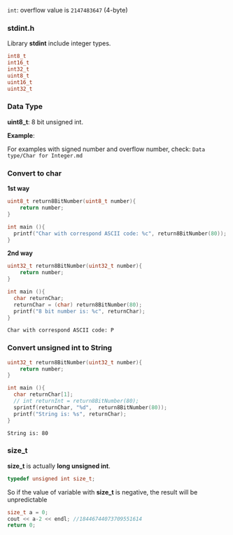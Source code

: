``int``: overflow value is ``2147483647`` (4-byte)

### stdint.h

Library **stdint** include integer types.

```c
int8_t
int16_t
int32_t
uint8_t
uint16_t
uint32_t
```

### Data Type 

**uint8_t**: 8 bit unsigned int.

**Example**:

For examples with signed number and overflow number, check: ``Data type/Char for Integer.md``

### Convert to char

**1st way**

```c
uint8_t return8BitNumber(uint8_t number){
    return number;
}

int main (){
  printf("Char with correspond ASCII code: %c", return8BitNumber(80));
}
```

**2nd way**

```c
uint32_t return8BitNumber(uint32_t number){
    return number;
}

int main (){
  char returnChar;
  returnChar = (char) return8BitNumber(80);
  printf("8 bit number is: %c", returnChar);
}
```

```
Char with correspond ASCII code: P
```

### Convert unsigned int to String

```c
uint32_t return8BitNumber(uint32_t number){
    return number;
}

int main (){
  char returnChar[1];
  // int returnInt = return8BitNumber(80);
  sprintf(returnChar, "%d",  return8BitNumber(80));
  printf("String is: %s", returnChar);
}
```

```
String is: 80    
```

### size_t

**size_t** is actually **long unsigned int**.

```c
typedef unsigned int size_t;
```

So if the value of variable with **size_t** is negative, the result will be unpredictable

```c
size_t a = 0;
cout << a-2 << endl; //18446744073709551614
return 0;
```
